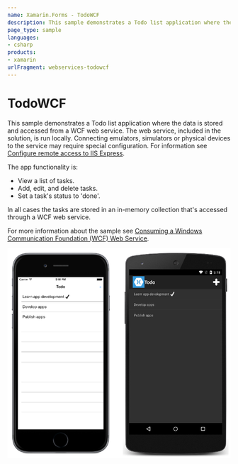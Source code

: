 ```yaml
---
name: Xamarin.Forms - TodoWCF
description: This sample demonstrates a Todo list application where the data is stored and accessed from a WCF web service.
page_type: sample
languages:
- csharp
products:
- xamarin
urlFragment: webservices-todowcf
---
```

# TodoWCF

This sample demonstrates a Todo list application where the data is stored and accessed from a WCF web service. The web service, included in the solution, is run locally. Connecting emulators, simulators or physical devices to the service may require special configuration. For information see [Configure remote access to IIS Express](https://docs.microsoft.com/xamarin/xamarin-forms/data-cloud/consuming/wcf#configure-remote-access-to-iis-express).

The app functionality is:

- View a list of tasks.
- Add, edit, and delete tasks.
- Set a task's status to 'done'.

In all cases the tasks are stored in an in-memory collection that's accessed through a WCF web service.

For more information about the sample see [Consuming a Windows Communication Foundation (WCF) Web Service](http://developer.xamarin.com/guides/cross-platform/xamarin-forms/web-services/consuming/wcf/).

![TodoWCF application screenshot](Screenshots/01All.png "TodoWCF application screenshot")

